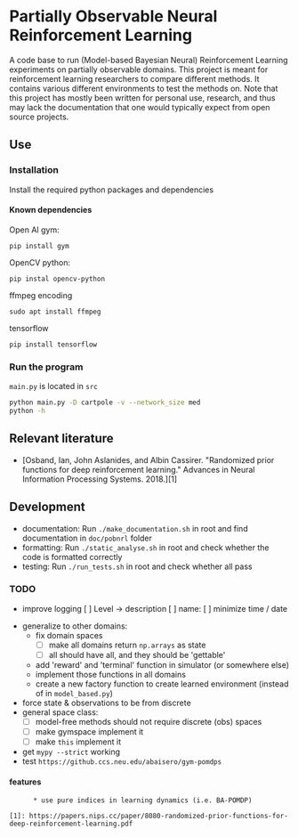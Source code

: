 # Partially Observable Neural Reinforcement Learning

A code base to run (Model-based Bayesian Neural) Reinforcement Learning
experiments on partially observable domains. This project is meant for
reinforcement learning researchers to compare different methods. It contains
various different environments to test the methods on. Note that this project
has mostly been written for personal use, research, and thus may lack the
documentation that one would typically expect from open source projects.

## Use

### Installation
Install the required python packages and dependencies

#### Known dependencies

Open AI gym:

```
pip install gym
```

OpenCV python:
```
pip instal opencv-python
```

ffmpeg encoding
```
sudo apt install ffmpeg
```

tensorflow
```
pip install tensorflow
```

### Run the program
`main.py` is located in `src`

```bash
python main.py -D cartpole -v --network_size med
python -h
```

## Relevant literature
* [Osband, Ian, John Aslanides, and Albin Cassirer. "Randomized prior functions
for deep reinforcement learning." Advances in Neural Information Processing
Systems. 2018.][1]

## Development

* documentation: Run `./make_documentation.sh` in root and find
documentation in `doc/pobnrl` folder
* formatting: Run `./static_analyse.sh` in root and check whether the
code is formatted correctly
* testing: Run `./run_tests.sh` in root and check whether all pass

### TODO
- improve logging [ ] Level -> description [ ] name: [ ] minimize time / date
* generalize to other domains:
    - fix domain spaces
        + [ ] make all domains return `np.arrays` as state
        + [ ] all should have all, and they should be 'gettable'
    - add 'reward' and 'terminal' function in simulator (or somewhere else)
    - implement those functions in all domains
    - create a new factory function to create learned environment (instead of
      in `model_based.py`)
* force state & observations to be from discrete
* general space class:
    - [ ] model-free methods should not require discrete (obs) spaces
    - [ ] make gymspace implement it
    - [ ] make `this` implement it
* get `mypy --strict` working
* test `https://github.ccs.neu.edu/abaisero/gym-pomdps`

#### features
          * use pure indices in learning dynamics (i.e. BA-POMDP)

    [1]: https://papers.nips.cc/paper/8080-randomized-prior-functions-for-deep-reinforcement-learning.pdf
